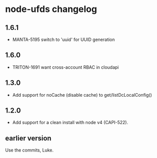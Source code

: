 # node-ufds changelog

## 1.6.1

- MANTA-5195 switch to 'uuid' for UUID generation

## 1.6.0

- TRITON-1691 want cross-account RBAC in cloudapi

## 1.3.0

- Add support for noCache (disable cache) to get/listDcLocalConfig()

## 1.2.0

- Add support for a clean install with node v4 (CAPI-522).

## earlier version

Use the commits, Luke.
